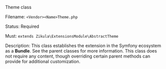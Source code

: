 Theme class

Filename: `<Vendor><Name>Theme.php`

Status: Required

Must: `extends Zikula\ExtensionsModule\AbstractTheme`

Description: This class establishes the extension in the Symfony ecosystem as a **Bundle**.
See the parent classes for more information. This class does not require any content, though overriding certain
parent methods can provide for additional customization.
